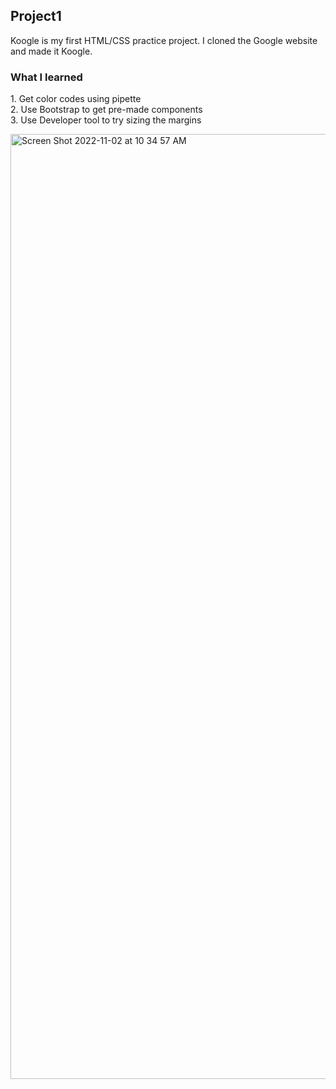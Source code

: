 ## Project1 

<p>
Koogle is my first HTML/CSS practice project. I cloned the Google website and made it Koogle. 
</p>

### What I learned 
<p>
  1. Get color codes using pipette
  <br>
  2. Use Bootstrap to get pre-made components
  <br>
  3. Use Developer tool to try sizing the margins
</p>

<img width="1512" alt="Screen Shot 2022-11-02 at 10 34 57 AM" src="https://user-images.githubusercontent.com/95491541/199519132-da56dc2c-4e90-494c-94bf-35448f1a167c.png">

